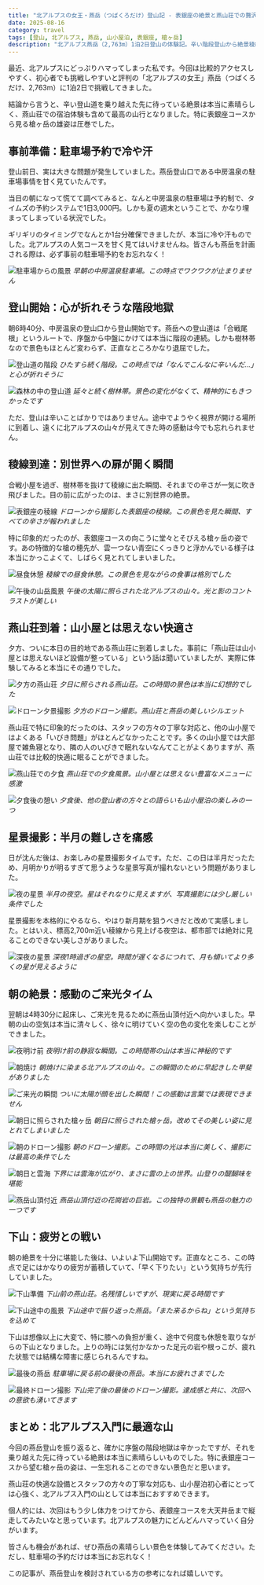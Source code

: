 ```yaml
---
title: "北アルプスの女王・燕岳（つばくろだけ）登山記 - 表銀座の絶景と燕山荘での贅沢な一夜"
date: 2025-08-16
category: travel
tags: [登山, 北アルプス, 燕岳, 山小屋泊, 表銀座, 槍ヶ岳]
description: "北アルプス燕岳（2,763m）1泊2日登山の体験記。辛い階段登山から絶景稜線、燕山荘での快適な宿泊、星景撮影まで。表銀座コースの魅力を詳しくレポート。"
---
```


最近、北アルプスにどっぷりハマってしまった私です。今回は比較的アクセスしやすく、初心者でも挑戦しやすいと評判の「北アルプスの女王」燕岳（つばくろだけ、2,763m）に1泊2日で挑戦してきました。

結論から言うと、辛い登山道を乗り越えた先に待っている絶景は本当に素晴らしく、燕山荘での宿泊体験も含めて最高の山行となりました。特に表銀座コースから見る槍ヶ岳の雄姿は圧巻でした。

## 事前準備：駐車場予約で冷や汗

登山前日、実は大きな問題が発生していました。燕岳登山口である中房温泉の駐車場事情を甘く見ていたんです。

当日の朝になって慌てて調べてみると、なんと中房温泉の駐車場は予約制で、タイムズの予約システムで1日3,000円。しかも夏の週末ということで、かなり埋まってしまっている状況でした。

ギリギリのタイミングでなんとか1台分確保できましたが、本当に冷や汗ものでした。北アルプスの人気コースを甘く見てはいけませんね。皆さんも燕岳を計画される際は、必ず事前の駐車場予約をお忘れなく！

![駐車場からの風景](../images/2025-08-16-tsubakuro-01.jpg)
*早朝の中房温泉駐車場。この時点でワクワクが止まりません*

## 登山開始：心が折れそうな階段地獄

朝6時40分、中房温泉の登山口から登山開始です。燕岳への登山道は「合戦尾根」というルートで、序盤から中盤にかけては本当に階段の連続。しかも樹林帯なので景色もほとんど変わらず、正直なところかなり退屈でした。

![登山道の階段](../images/2025-08-16-tsubakuro-02.jpg)
*ひたすら続く階段。この時点では「なんでこんなに辛いんだ...」と心が折れそうに*

![森林の中の登山道](../images/2025-08-16-tsubakuro-03.jpg)
*延々と続く樹林帯。景色の変化がなくて、精神的にもきつかったです*

ただ、登山は辛いことばかりではありません。途中でようやく視界が開ける場所に到着し、遠くに北アルプスの山々が見えてきた時の感動は今でも忘れられません。

## 稜線到達：別世界への扉が開く瞬間

合戦小屋を過ぎ、樹林帯を抜けて稜線に出た瞬間、それまでの辛さが一気に吹き飛びました。目の前に広がったのは、まさに別世界の絶景。

![表銀座の稜線](../images/2025-08-16-tsubakuro-04.jpg)
*ドローンから撮影した表銀座の稜線。この景色を見た瞬間、すべての辛さが報われました*

特に印象的だったのが、表銀座コースの向こうに堂々とそびえる槍ヶ岳の姿です。あの特徴的な槍の穂先が、雲一つない青空にくっきりと浮かんでいる様子は本当にかっこよくて、しばらく見とれてしまいました。

![昼食休憩](../images/2025-08-16-tsubakuro-05.HEIC)
*稜線での昼食休憩。この景色を見ながらの食事は格別でした*

![午後の山岳風景](../images/2025-08-16-tsubakuro-06.jpg)
*午後の太陽に照らされた北アルプスの山々。光と影のコントラストが美しい*

## 燕山荘到着：山小屋とは思えない快適さ

夕方、ついに本日の目的地である燕山荘に到着しました。事前に「燕山荘は山小屋とは思えないほど設備が整っている」という話は聞いていましたが、実際に体験してみると本当にその通りでした。

![夕方の燕山荘](../images/2025-08-16-tsubakuro-07.jpg)
*夕日に照らされる燕山荘。この時間の景色は本当に幻想的でした*

![ドローン夕景撮影](../images/2025-08-16-tsubakuro-08.jpg)
*夕方のドローン撮影。燕山荘と燕岳の美しいシルエット*

燕山荘で特に印象的だったのは、スタッフの方々の丁寧な対応と、他の山小屋ではよくある「いびき問題」がほとんどなかったことです。多くの山小屋では大部屋で雑魚寝となり、隣の人のいびきで眠れないなんてことがよくありますが、燕山荘では比較的快適に眠ることができました。

![燕山荘での夕食](../images/2025-08-16-tsubakuro-09.jpg)
*燕山荘での夕食風景。山小屋とは思えない豊富なメニューに感激*

![夕食後の憩い](../images/2025-08-16-tsubakuro-10.jpg)
*夕食後、他の登山者の方々との語らいも山小屋泊の楽しみの一つ*

## 星景撮影：半月の難しさを痛感

日が沈んだ後は、お楽しみの星景撮影タイムです。ただ、この日は半月だったため、月明かりが明るすぎて思うような星景写真が撮れないという問題がありました。

![夜の星景](../images/2025-08-16-tsubakuro-11.jpg)
*半月の夜空。星はそれなりに見えますが、写真撮影には少し厳しい条件でした*

星景撮影を本格的にやるなら、やはり新月期を狙うべきだと改めて実感しました。とはいえ、標高2,700m近い稜線から見上げる夜空は、都市部では絶対に見ることのできない美しさがありました。

![深夜の星景](../images/2025-08-16-tsubakuro-12.jpg)
*深夜1時過ぎの星空。時間が遅くなるにつれて、月も傾いてより多くの星が見えるように*

## 朝の絶景：感動のご来光タイム

翌朝は4時30分に起床し、ご来光を見るために燕岳山頂付近へ向かいました。早朝の山の空気は本当に清々しく、徐々に明けていく空の色の変化を楽しむことができました。

![夜明け前](../images/2025-08-16-tsubakuro-13.jpg)
*夜明け前の静寂な瞬間。この時間帯の山は本当に神秘的です*

![朝焼け](../images/2025-08-16-tsubakuro-14.jpg)
*朝焼けに染まる北アルプスの山々。この瞬間のために早起きした甲斐がありました*

![ご来光の瞬間](../images/2025-08-16-tsubakuro-15.jpg)
*ついに太陽が顔を出した瞬間！この感動は言葉では表現できません*

![朝日に照らされた槍ヶ岳](../images/2025-08-16-tsubakuro-16.jpg)
*朝日に照らされた槍ヶ岳。改めてその美しい姿に見とれてしまいました*

![朝のドローン撮影](../images/2025-08-16-tsubakuro-17.jpg)
*朝のドローン撮影。この時間の光は本当に美しく、撮影には最高の条件でした*

![朝日と雲海](../images/2025-08-16-tsubakuro-18.jpg)
*下界には雲海が広がり、まさに雲の上の世界。山登りの醍醐味を堪能*

![燕岳山頂付近](../images/2025-08-16-tsubakuro-19.jpg)
*燕岳山頂付近の花崗岩の巨岩。この独特の景観も燕岳の魅力の一つです*

## 下山：疲労との戦い

朝の絶景を十分に堪能した後は、いよいよ下山開始です。正直なところ、この時点で足にはかなりの疲労が蓄積していて、「早く下りたい」という気持ちが先行していました。

![下山準備](../images/2025-08-16-tsubakuro-20.jpg)
*下山前の燕山荘。名残惜しいですが、現実に戻る時間です*

![下山途中の風景](../images/2025-08-16-tsubakuro-21.jpg)
*下山途中で振り返った燕岳。「また来るからね」という気持ちを込めて*

下山は想像以上に大変で、特に膝への負担が重く、途中で何度も休憩を取りながらの下山となりました。上りの時には気付かなかった足元の岩や根っこが、疲れた状態では結構な障害に感じられるんですね。

![最後の燕岳](../images/2025-08-16-tsubakuro-22.jpg)
*駐車場に戻る前の最後の燕岳。本当にお疲れさまでした*

![最終ドローン撮影](../images/2025-08-16-tsubakuro-23.jpg)
*下山完了後の最後のドローン撮影。達成感と共に、次回への意欲も湧いてきます*

## まとめ：北アルプス入門に最適な山

今回の燕岳登山を振り返ると、確かに序盤の階段地獄は辛かったですが、それを乗り越えた先に待っている絶景は本当に素晴らしいものでした。特に表銀座コースから望む槍ヶ岳の姿は、一生忘れることのできない景色だと思います。

燕山荘の快適な設備とスタッフの方々の丁寧な対応も、山小屋泊初心者にとっては心強く、北アルプス入門の山としては本当におすすめできます。

個人的には、次回はもう少し体力をつけてから、表銀座コースを大天井岳まで縦走してみたいなと思っています。北アルプスの魅力にどんどんハマっていく自分がいます。

皆さんも機会があれば、ぜひ燕岳の素晴らしい景色を体験してみてください。ただし、駐車場の予約だけは本当にお忘れなく！

この記事が、燕岳登山を検討されている方の参考になれば嬉しいです。